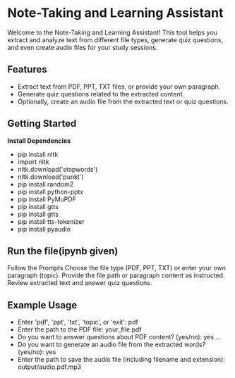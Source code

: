 # Note-Taking and Learning Assistant
Welcome to the Note-Taking and Learning Assistant! This tool helps you extract and analyze text from different file types, generate quiz questions, and even create audio files for your study sessions.
## Features
- Extract text from PDF, PPT, TXT files, or provide your own paragraph.
- Generate quiz questions related to the extracted content.
- Optionally, create an audio file from the extracted text or quiz questions.
## Getting Started
**Install Dependencies**
- pip install nltk
- import nltk
- nltk.download('stopwords')
- nltk.download('punkt')
- pip install random2
- pip install python-pptx
- pip install PyMuPDF
- pip install gtts
- pip install gtts
- pip install tts-tokenizer
- pip install pyaudio
## Run the file(ipynb given)
Follow the Prompts
Choose the file type (PDF, PPT, TXT) or enter your own paragraph (topic).
Provide the file path or paragraph content as instructed.
Review extracted text and answer quiz questions.
## Example Usage
- Enter 'pdf', 'ppt', 'txt', 'topic', or 'exit': pdf
- Enter the path to the PDF file: your_file.pdf
- Do you want to answer questions about PDF content? (yes/no): yes
...
- Do you want to generate an audio file from the extracted words? (yes/no): yes
- Enter the path to save the audio file (including filename and extension): output/audio.pdf.mp3
